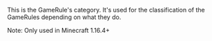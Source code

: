 This is the GameRule's category. It's used for the classification of the GameRules depending on what they do.

Note: Only used in Minecraft 1.16.4+